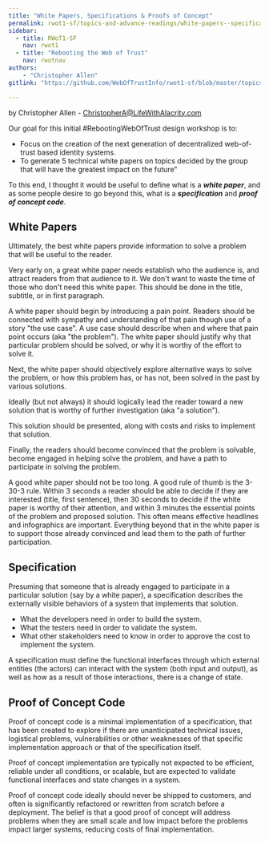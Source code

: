 ```yaml
---
title: "White Papers, Specifications & Proofs of Concept"
permalink: rwot1-sf/topics-and-advance-readings/white-papers--specifications---and-proof-of-concept-code/
sidebar:
  - title: RWoT1-SF
    nav: rwot1
  - title: "Rebooting the Web of Trust"
    nav: rwotnav
authors:
	- "Christopher Allen"
gitlink: "https://github.com/WebOfTrustInfo/rwot1-sf/blob/master/topics-and-advance-readings/white-papers--specifications---and-proof-of-concept-code.md"

---
```



by Christopher Allen - ChristopherA@LifeWithAlacrity.com

Our goal for this initial #RebootingWebOfTrust design workshop is to:

* Focus on the creation of the next generation of decentralized web-of-trust based identity systems.
* To generate 5 technical white papers on topics decided by the group that will have the greatest impact on the future"

To this end, I thought it would be useful to define what is a ***white paper***, and as some people desire to go beyond this, what is a ***specification*** and ***proof of concept code***.

White Papers
------------

Ultimately, the best white papers provide information to solve a problem that will be useful to the reader.

Very early on, a great white paper needs establish who the audience is, and attract readers from that audience to it. We don't want to waste the time of those who don't need this white paper. This should be done in the title, subtitle, or in first paragraph.

A white paper should begin by introducing a pain point. Readers should be connected with sympathy and understanding of that pain though use of a story "the use case". A use case should describe when and where that pain point occurs (aka "the problem"). The white paper should justify why that particular problem should be solved, or why it is worthy of the effort to solve it.

Next, the white paper should objectively explore alternative ways to solve the problem, or how this problem has, or has not, been solved in the past by various solutions.

Ideally (but not always) it should logically lead the reader toward a new solution that is worthy of further investigation (aka "a solution").

This solution should be presented, along with costs and risks to implement that solution.

Finally, the readers should become convinced that the problem is solvable, become engaged in helping solve the problem, and have a path to participate in solving the problem.

A good white paper should not be too long. A good rule of thumb is the 3-30-3 rule. Within 3 seconds a reader should be able to decide if they are interested (title, first sentence), then 30 seconds to decide if the white paper is worthy of their attention, and within 3 minutes the essential points of the problem and proposed solution. This often means effective headlines and infographics are important. Everything beyond that in the white paper is to support those already convinced and lead them to the path of further participation.

Specification
-----------------

Presuming that someone that is already engaged to participate in a particular solution (say by a white paper), a specification describes the externally visible behaviors of a system that implements that solution.
* What the developers need in order to build the system.
* What the testers need in order to validate the system.
* What other stakeholders need to know in order to approve the cost to implement the system.

A specification must define the functional interfaces through which external entities (the actors) can interact with the system (both input and output), as well as how as a result of those interactions, there is a change of state.

Proof of Concept Code
-------------------------------

Proof of concept code is a minimal implementation of a specification, that has been created to explore if there are unanticipated technical issues, logistical problems, vulnerabilities or other weaknesses of that specific implementation approach or that of the specification itself.

Proof of concept implementation are typically not expected to be efficient, reliable under all conditions, or scalable, but are expected to validate functional interfaces and state changes in a system.

Proof of concept code ideally should never be shipped to customers, and often is significantly refactored or rewritten from scratch before a deployment. The belief is that a good proof of concept will address problems when they are small scale and low impact before the problems impact larger systems, reducing costs of final implementation.
